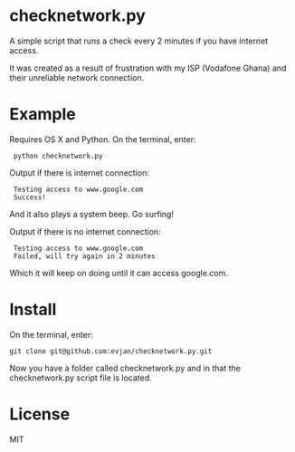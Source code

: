 checknetwork.py
===============

A simple script that runs a check every 2 minutes if you have internet access. 

It was created as a result of frustration with my ISP (Vodafone Ghana) and their unreliable network connection.

Example
=======

Requires OS X and Python. On the terminal, enter:

     python checknetwork.py
    
Output if there is internet connection:

     Testing access to www.google.com
     Success!

And it also plays a system beep. Go surfing!

Output if there is no internet connection:

     Testing access to www.google.com
     Failed, will try again in 2 minutes     

Which it will keep on doing until it can access google.com.

Install
=======

On the terminal, enter:

    git clone git@github.com:evjan/checknetwork.py.git

Now you have a folder called checknetwork.py and in that the checknetwork.py script file is located.

License
=======

MIT
